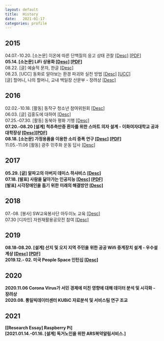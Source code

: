 ```yaml
---
layout: default  
title:  History  
date:   2021-01-17  
categories: profile  
---
```


## 2015  
04.07.-10.20. [소논문] 이온에 따른 단백질의 응고 상태 관찰 [[Desc]](../soongeuihonors/0.html) [[PDF]](../file/2015-soongeuihonors/poster.pdf)  
**05.14. [소논문] LiFi 상용화 [[Desc]](../lifi/0.html) [[PDF]](../file/2015-lifi/Research_LiFi.pdf)**    
08.22. [글] 예술적 문자, 한글 [[Desc]](../hangul/0.html)  
08.23. [UCC] 동화로 알아보는 환경 파괴와 실천 방법 [[Desc]](../environmentUCC/0.html) [[UCC]](https://www.youtube.com/watch?v=DGPp2HX9GWA&ab_channel=%EC%8B%A0%EC%A7%80%EC%98%81)  
[글] 할머니, 나의 할머니, 교내 백일장 산문부 - 장려상 [[Desc]](../grandmother/0.html)  

## 2016  
02.02.-10.18. [활동] 동작구 청소년 참여위원회 [[Desc]](../ddaom/0.html)  
06.03. [글] 김홍도에 대하여 [[Desc]](../hongdo/0.html)  
07.25.-07.30. [활동] 동북아 평화 기행 [[Desc]](../changbai/0.html)  
**07.20.-08.20 [설계] 척추측만증 환자를 위한 스마트 의자 설계 - 이화여자대학교 공과대학장상 [[Desc]](../drimcontest/0.html)[[PDF]](../file/2016-drimcontest/report.pdf)**  
**08.18. [소논문] 가정용품을 이용한 소리 증폭 연구 [[Desc]](../frequency/0.html) [[PDF]](file/2016-frequency/ResearchEssay_frequency.pdf)**  
11.05.-11.06 [활동] 광주 민주화 운동 답사 [[Desc]](../gwangju/0.html)  
  
## 2017  
**05.29. [글] 알파고의 아버지 데미스 하사비스 [[Desc]](../alphago/0.html)**  
**07.18. [발표] 사람을 닮아가는 인공지능 [[Desc]](../ai/0.html) [[PDF]](../file/2017-AI/AI.pdf)**  
**[발표] 시각장애인을 돕기 위한 미래의 해결방안 [[Desc]](../see/0.html)**  
  
## 2018  
07.-08. [봉사] SW교육봉사단 아두이노 교육 [[Desc]](../sw1/0.html)  
07.30 [디자인] 자원재활용공모전 참여 [[Desc]](../recycle/0.html)  
  
## 2019  
**08.18-08.20. [설계] 산지 및 오지 지역 주민을 위한 공공 Wifi 중계장치 설계 - 우수설계상 [[Desc]](../wifi/0.html) [[PDF]](../file/2019-wifi/ppt.pdf)**  
**2019.12.- 02. 미국 People Space 인턴십 [[Desc]]()**  

## 2020  
**2020.11.06 Corona Virus가 서민 경제에 미친 영향에 대해 데이터 분석 및 시각화 - 장려상**  
**2020.08. 통일빅데이터센터 KUBiC 자료분석 및 서비스팀 연구 조교**  

## 2021  
**[[Research Essay] Raspberry Pi]**   
**[2021.01.14.-01.16. [설계] 독거노인을 위한 ARS복약알림서비스.]**  